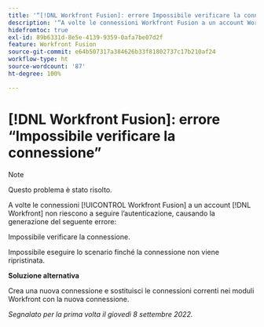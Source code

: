 ```yaml
---
title: '“[!DNL Workfront Fusion]: errore Impossibile verificare la connessione”'
description: '“A volte le connessioni Workfront Fusion a un account Workfront non riescono eseguire l’autenticazione, generando il seguente errore in determinate situazioni: Impossibile verificare la connessione.”'
hidefromtoc: true
exl-id: 89b6331d-8e5e-4139-9359-0afa7be07d2f
feature: Workfront Fusion
source-git-commit: e64b507317a384626b33f81802737c17b210af24
workflow-type: ht
source-wordcount: '87'
ht-degree: 100%

---
```


# [!DNL Workfront Fusion]: errore “Impossibile verificare la connessione”

>[!NOTE]
>
>Questo problema è stato risolto.

<!--This article is live by request for the workaround-->

A volte le connessioni [!UICONTROL Workfront Fusion] a un account [!DNL Workfront] non riescono a seguire l’autenticazione, causando la generazione del seguente errore:

Impossibile verificare la connessione.

Impossibile eseguire lo scenario finché la connessione non viene ripristinata.

**Soluzione alternativa**

Crea una nuova connessione e sostituisci le connessioni correnti nei moduli Workfront con la nuova connessione.

_Segnalato per la prima volta il giovedì 8 settembre 2022._
